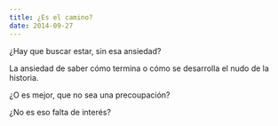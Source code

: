 ```yaml
---
title: ¿Es el camino?
date: 2014-09-27
---
```


¿Hay que buscar estar, sin esa ansiedad?

La ansiedad de saber cómo termina o cómo se desarrolla el nudo de la historia.

¿O es mejor, que no sea una precoupación?

¿No es eso falta de interés?

